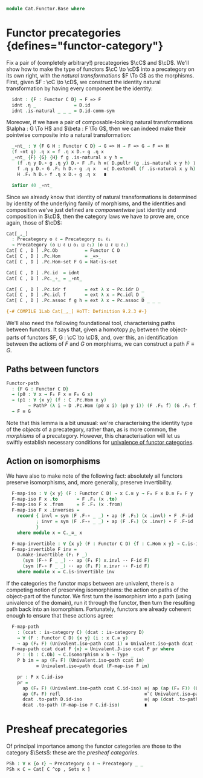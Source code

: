 <!--
```agda
open import 1Lab.Path.Cartesian

open import Cat.Prelude

import Cat.Reasoning
```
-->

```agda
module Cat.Functor.Base where
```

# Functor precategories {defines="functor-category"}

Fix a pair of (completely arbitrary!) precategories $\cC$ and $\cD$.
We'll show how to make the type of functors $\cC \to \cD$ into a
precategory on its own right, with the _natural transformations_ $F \To
G$ as the morphisms. First, given $F : \cC \to \cD$, we construct the
identity natural transformation by having every component be the
identity:

<!--
```agda
private variable
  o o₁ o₂ ℓ ℓ₁ ℓ₂ : Level
  B C D E : Precategory o ℓ
  F G : Functor C D

private module Pc = Precategory
open Functor
open _=>_

module _ {C : Precategory o ℓ} {D : Precategory o₁ ℓ₁} where
  private
    module C = Cat.Reasoning C
    module D = Cat.Reasoning D
```
-->

```agda
  idnt : {F : Functor C D} → F => F
  idnt .η _              = D.id
  idnt .is-natural _ _ _ = D.id-comm-sym
```

Moreover, if we have a pair of composable-looking natural
transformations $\alpha : G \To H$ and $\beta : F \To G$, then we can
indeed make their pointwise composite into a natural transformation:

```agda
  _∘nt_ : ∀ {F G H : Functor C D} → G => H → F => G → F => H
  (f ∘nt g) .η x = f .η x D.∘ g .η x
  _∘nt_ {F} {G} {H} f g .is-natural x y h =
    (f .η y D.∘ g .η y) D.∘ F .F₁ h ≡⟨ D.pullr (g .is-natural x y h) ⟩
    f .η y D.∘ G .F₁ h D.∘ g .η x   ≡⟨ D.extendl (f .is-natural x y h) ⟩
    H .F₁ h D.∘ f .η x D.∘ g .η x   ∎

  infixr 40 _∘nt_
```

Since we already know that identity of natural transformations is
determined by identity of the underlying family of morphisms, and the
identities and composition we've just defined are _componentwise_ just
identity and composition in $\cD$, then the category laws we have to
prove are, once again, those of $\cD$:

```agda
Cat[_,_]
  : Precategory o ℓ → Precategory o₁ ℓ₁
  → Precategory (o ⊔ ℓ ⊔ o₁ ⊔ ℓ₁) (o ⊔ ℓ ⊔ ℓ₁)
Cat[ C , D ] .Pc.Ob          = Functor C D
Cat[ C , D ] .Pc.Hom         = _=>_
Cat[ C , D ] .Pc.Hom-set F G = Nat-is-set

Cat[ C , D ] .Pc.id  = idnt
Cat[ C , D ] .Pc._∘_ = _∘nt_

Cat[ C , D ] .Pc.idr f       = ext λ x → Pc.idr D _
Cat[ C , D ] .Pc.idl f       = ext λ x → Pc.idl D _
Cat[ C , D ] .Pc.assoc f g h = ext λ x → Pc.assoc D _ _ _

{-# COMPILE 1Lab Cat[_,_] HoTT: Definition 9.2.3 #-}
```

We'll also need the following foundational tool, characterising paths
between functors. It says that, given a homotopy $p_0$ between the
object-parts of functors $F, G : \cC \to \cD$, and, over this, an
identification between the actions of $F$ and $G$ on morphisms, we can
construct a path $F \equiv G$.

## Paths between functors

```agda
Functor-path
  : {F G : Functor C D}
  → (p0 : ∀ x → F₀ F x ≡ F₀ G x)
  → (p1 : ∀ {x y} (f : C .Pc.Hom x y)
        → PathP (λ i → D .Pc.Hom (p0 x i) (p0 y i)) (F .F₁ f) (G .F₁ f))
  → F ≡ G
```

Note that this lemma is a bit unusual: we're characterising the identity
type of the _objects_ of a precategory, rather than, as is more common,
the _morphisms_ of a precategory. However, this characterisation will
let us swiftly establish necessary conditions for [univalence of functor
categories].

[univalence of functor categories]: Cat.Functor.Univalence.html

<!--
```agda
Functor-pathp
  : {C : I → Precategory o ℓ} {D : I → Precategory o₁ ℓ₁}
    {F : Functor (C i0) (D i0)} {G : Functor (C i1) (D i1)}
  → (p0 : ∀ (p : ∀ i → C i .Pc.Ob) → PathP (λ i → D i .Pc.Ob) (F₀ F (p i0)) (F₀ G (p i1)))
  → (p1 : ∀ {x y : ∀ i → _}
        → (r : ∀ i → C i .Pc.Hom (x i) (y i))
        → PathP (λ i → D i .Pc.Hom (p0 x i) (p0 y i))
                (F₁ F (r i0)) (F₁ G (r i1)))
  → PathP (λ i → Functor (C i) (D i)) F G
Functor-pathp {C = C} {D} {F} {G} p0 p1 = fn where
  open Pc
  cob : I → Type _
  cob = λ i → C i .Ob

  exth
    : ∀ i j (x y : C i .Ob) (f : C i .Hom x y)
    → C i .Hom (coe cob i i x) (coe cob i i y)
  exth i j x y f =
    comp (λ j → C i .Hom (coei→i cob i x (~ j ∨ i)) (coei→i cob i y (~ j ∨ i)))
    ((~ i ∧ ~ j) ∨ (i ∧ j))
    λ where
      k (k = i0) → f
      k (i = i0) (j = i0) → f
      k (i = i1) (j = i1) → f

  actm
    : ∀ i (x y : C i .Ob) f
    → D i .Hom (p0 (λ j → coe cob i j x) i) (p0 (λ j → coe cob i j y) i)
  actm i x y f =
    p1 {λ j → coe cob i j x} {λ j → coe cob i j y}
      (λ j → coe (λ j → C j .Hom (coe cob i j x) (coe cob i j y)) i j (exth i j x y f))
      i

  fn : PathP (λ i → Functor (C i) (D i)) F G
  fn i .F₀ x =
    p0 (λ j → coe cob i j x)
      i
  fn i .F₁ {x} {y} f = actm i x y f
  fn i .F-id {x} =
    hcomp (∂ i) λ where
      j (i = i0) → D i .Hom-set (F .F₀ x) (F .F₀ x) (F .F₁ (C i .id)) (D i .id) base (F .F-id) j
      j (i = i1) → D i .Hom-set (G .F₀ x) (G .F₀ x) (G .F₁ (C i .id)) (D i .id) base (G .F-id) j
      j (j = i0) → base
    where
      base = coe0→i (λ i → (x : C i .Ob) → actm i x x (C i .id) ≡ D i .id) i
        (λ _ → F .F-id) x
  fn i .F-∘ {x} {y} {z} f g =
    hcomp (∂ i) λ where
      j (i = i0) → D i .Hom-set (F .F₀ x) (F .F₀ z) _ _ base (F .F-∘ f g) j
      j (i = i1) → D i .Hom-set (G .F₀ x) (G .F₀ z) _ _ base (G .F-∘ f g) j
      j (j = i0) → base
    where
      base = coe0→i (λ i → (x y z : C i .Ob) (f : C i .Hom y z) (g : C i .Hom x y)
                         → actm i x z (C i ._∘_ f g)
                         ≡ D i ._∘_ (actm i y z f) (actm i x y g)) i
        (λ _ _ _ → F .F-∘) x y z f g

Functor-path p0 p1 i .F₀ x = p0 x i
Functor-path p0 p1 i .F₁ f = p1 f i
Functor-path {C = C} {D = D} {F = F} {G = G} p0 p1 i .F-id =
  is-prop→pathp (λ j → D .Pc.Hom-set _ _ (p1 (C .Pc.id) j) (D .Pc.id))
    (F-id F) (F-id G) i
Functor-path {C = C} {D = D} {F = F} {G = G} p0 p1 i .F-∘ f g =
  is-prop→pathp (λ i → D .Pc.Hom-set _ _ (p1 (C .Pc._∘_ f g) i) (D .Pc._∘_ (p1 f i) (p1 g i)))
    (F-∘ F f g) (F-∘ G f g) i
```
-->

## Action on isomorphisms

<!--
```agda
module _ {C : Precategory o ℓ} {D : Precategory o₁ ℓ₁} where
  private module _ where
    module C = Cat.Reasoning C
    module D = Cat.Reasoning D
    open Cat.Reasoning using (_≅_ ; Inverses)
    open _≅_ public
    open Inverses public
```
-->

We have also to make note of the following fact: absolutely all functors
preserve isomorphisms, and, more generally, preserve invertibility.

```agda
  F-map-iso : ∀ {x y} (F : Functor C D) → x C.≅ y → F₀ F x D.≅ F₀ F y
  F-map-iso F x .to       = F .F₁ (x .to)
  F-map-iso F x .from     = F .F₁ (x .from)
  F-map-iso F x .inverses =
    record { invl = sym (F .F-∘ _ _) ∙ ap (F .F₁) (x .invl) ∙ F .F-id
           ; invr = sym (F .F-∘ _ _) ∙ ap (F .F₁) (x .invr) ∙ F .F-id
           }
    where module x = C._≅_ x

  F-map-invertible : ∀ {x y} (F : Functor C D) {f : C.Hom x y} → C.is-invertible f → D.is-invertible (F₁ F f)
  F-map-invertible F inv =
    D.make-invertible (F₁ F _)
      (sym (F-∘ F _ _) ·· ap (F₁ F) x.invl ·· F-id F)
      (sym (F-∘ F _ _) ·· ap (F₁ F) x.invr ·· F-id F)
    where module x = C.is-invertible inv
```

If the categories the functor maps between are univalent, there is a
competing notion of preserving isomorphisms: the action on paths of the
object-part of the functor. We first turn the isomorphism into a path
(using univalence of the domain), run it through the functor, then turn
the resulting path back into an isomorphism. Fortunately, functors are
already coherent enough to ensure that these actions agree:

```agda
  F-map-path
    : (ccat : is-category C) (dcat : is-category D)
    → ∀ (F : Functor C D) {x y} (i : x C.≅ y)
    → ap (F₀ F) (Univalent.iso→path ccat i) ≡ Univalent.iso→path dcat (F-map-iso F i)
  F-map-path ccat dcat F {x} = Univalent.J-iso ccat P pr where
    P : (b : C.Ob) → C.Isomorphism x b → Type _
    P b im = ap (F₀ F) (Univalent.iso→path ccat im)
           ≡ Univalent.iso→path dcat (F-map-iso F im)

    pr : P x C.id-iso
    pr =
      ap (F₀ F) (Univalent.iso→path ccat C.id-iso) ≡⟨ ap (ap (F₀ F)) (Univalent.iso→path-id ccat) ⟩
      ap (F₀ F) refl                               ≡˘⟨ Univalent.iso→path-id dcat ⟩
      dcat .to-path D.id-iso                       ≡⟨ ap (dcat .to-path) (D.≅-path (sym (F .F-id))) ⟩
      dcat .to-path (F-map-iso F C.id-iso)         ∎
```

<!--
```agda
  ap-F₀-to-iso
    : ∀ (F : Functor C D) {y z}
    → (p : y ≡ z) → path→iso (ap (F₀ F) p) ≡ F-map-iso F (path→iso p)
  ap-F₀-to-iso F {y} =
    J (λ _ p → path→iso (ap (F₀ F) p) ≡ F-map-iso F (path→iso p))
      (D.≅-pathp (λ _ → F .F₀ y) (λ _ → F .F₀ y)
        (Regularity.fast! (sym (F .F-id))))

  ap-F₀-iso
    : ∀ (cc : is-category C) (F : Functor C D) {y z : C.Ob}
    → (p : y C.≅ z) → path→iso (ap (F .F₀) (cc .to-path p)) ≡ F-map-iso F p
  ap-F₀-iso cc F p = ap-F₀-to-iso F (cc .to-path p)
                   ∙ ap (F-map-iso F) (Univalent.iso→path→iso cc p)
```
-->

# Presheaf precategories

Of principal importance among the functor categories are those to the
category $\Sets$: these are the _presheaf categories_.

```agda
PSh : ∀ κ {o ℓ} → Precategory o ℓ → Precategory _ _
PSh κ C = Cat[ C ^op , Sets κ ]
```
